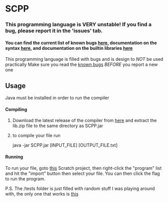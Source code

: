 # SCPP

### This programming language is **VERY** unstable! If you find a bug, please report it in the 'issues' tab.
#### You can find the current list of known bugs [here](Known%20bugs.txt), documentation on the syntax [here](Syntax.md), and documentation on the builtin libraries [here](Libraries.md)

This programming language is filled with bugs and is design to *NOT* be used practically
Make sure you read the [known bugs](Known%20bugs.txt) *BEFORE* you report a new one

## Usage
Java must be installed in order to run the compiler
#### Compiling
1. Download the latest release of the compiler from [here](https://github.com/Its-Jakey/SCPP/releases) and extract the lib.zip file to the same directory as SCPP.jar
2. to compile your file run

    java -jar SCPP.jar [INPUT_FILE] [OUTPUT_FILE.txt]
#### Running
To run your file, goto [this](https://scratch.mit.edu/projects/697633215/editor/) Scratch project, then right-click the "program" list and hit the "import" button then select your file. You can then click the flag to run the program. 

P.S. The /tests folder is just filled with random stuff I was playing around with, the only one that works is [this](tests/demo.cmm)